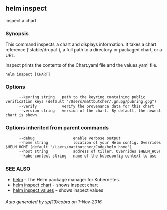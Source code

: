 ## helm inspect

inspect a chart

### Synopsis



This command inspects a chart and displays information. It takes a chart reference
('stable/drupal'), a full path to a directory or packaged chart, or a URL.

Inspect prints the contents of the Chart.yaml file and the values.yaml file.


```
helm inspect [CHART]
```

### Options

```
      --keyring string   path to the keyring containing public verification keys (default "/Users/mattbutcher/.gnupg/pubring.gpg")
      --verify           verify the provenance data for this chart
      --version string   version of the chart. By default, the newest chart is shown
```

### Options inherited from parent commands

```
      --debug                 enable verbose output
      --home string           location of your Helm config. Overrides $HELM_HOME (default "/Users/mattbutcher/Code/helm_home")
      --host string           address of tiller. Overrides $HELM_HOST
      --kube-context string   name of the kubeconfig context to use
```

### SEE ALSO
* [helm](helm.md)	 - The Helm package manager for Kubernetes.
* [helm inspect chart](helm_inspect_chart.md)	 - shows inspect chart
* [helm inspect values](helm_inspect_values.md)	 - shows inspect values

###### Auto generated by spf13/cobra on 1-Nov-2016
